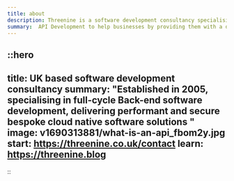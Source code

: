 ```yaml
---
title: about
description: Threenine is a software development consultancy specialising in back-end software development for web, mobile & bitcoin based solutions
summary:  API Development to help businesses by providing them with a dependable, performant API infrastructure.
---
```


::hero 
---
title: UK based software development consultancy
summary: "Established in 2005, specialising in full-cycle Back-end software development, delivering performant and secure bespoke cloud native software solutions "
image: v1690313881/what-is-an-api_fbom2y.jpg
start: https://threenine.co.uk/contact
learn: https://threenine.blog
---
::